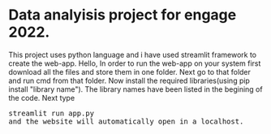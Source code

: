 # Data analyisis project for engage 2022.
This project uses python language and i have used streamlit framework to create the web-app.
Hello,
In order to run the web-app on your system first download all the files and store them in one folder.
Next go to that folder and run cmd from that folder.
Now install the required libraries(using pip install "library name"). The library names have been listed in the begining of the code.
Next type <pre>streamlit run app.py and the website will automatically open in a localhost.
